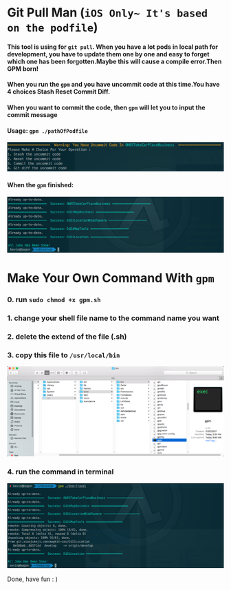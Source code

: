 # Git Pull Man (`iOS Only~ It's based on the podfile`)

#### This tool is using for `git pull`. When you have a lot pods in local path for development, you have to update them one by one and easy to forget which one has been forgotten.Maybe this will cause a compile error.Then GPM born!

#### When you run the `gpm` and you have uncommit code at this time.You have 4 choices Stash  Reset  Commit  Diff.

#### When you want to commit the code, then `gpm` will let you to input the commit message

#### Usage: `gpm ./pathOfPodfile`

![Choice](images/1.png)

#### When the `gpm` finished:

![Choice](images/2.png)

# Make Your Own Command With `gpm`
### 0. run `sudo chmod +x gpm.sh`

### 1. change your shell file name to the command name you want

### 2. delete the extend of the file (.sh)

### 3. copy this file to `/usr/local/bin`

![Choice](images/4.png)

### 4. run the command in terminal

![Choice](images/3.png)

Done, have fun : )